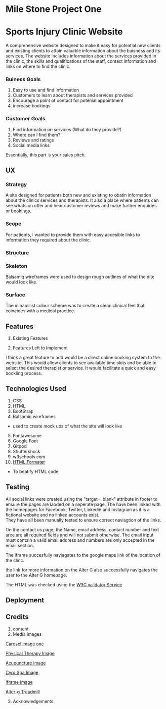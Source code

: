 # Mile Stone Project One
# Sports Injury Clinic Website

A comprehensive website designed to make it easy for potential new clients and existing clients to attain valuable information about the buisness and its services. 
The website includes information about the services provided in the clinic, the skills and qualifications of the staff, contact information and links on where to find the clinic. 


### Buiness Goals
1. Easy to use and find information
2. Customers to learn about therapists and services provided 
3. Encourage a point of contact for potenial appointment
4. increase bookings 

### Customer Goals
1. Find information on services (What do they provide?)
2. Where can I find them? 
3. Reviews and ratings
4. Social media links

Essentially, this part is your sales pitch.

## UX

### Strategy

A site designed for patients both new and existing to obatin information about the clinics services and therapists.
It also a place where patients can see whats on offer and hear customer reviews and make further enquiries or bookings. 


### Scope

For patients, I wanted to provide them with easy accesible links to information they required about the clinic. 

### Structure

### Skeleton
Balsamiq wireframes were used to design rough outlines of what the dite would look like.

### Surface
The minamilist colour scheme was to create a clean clinical feel that coincides with a medical practice. 

## Features


1. Existing Features


2. Features Left to Implement

I think a great feature to add would be a direct online booking system to the website. 
This would allow clients to see available time slots and be able to select the desired therapist or service.
It would facilitate a quick and easy bookling process. 

## Technologies Used
1. CSS
2. HTML
3. BootStrap
4. Balsamiq wireframes
* used to create mock ups of what the site will look like
5. Fontawesome
6. Google Font
7. Gitpod
8. Shuttershock
9. w3schools.com
10. [HTML Formater](https://www.freeformatter.com/html-formatter.html#ad-output)
* To beatify HTML code

## Testing

All social links were created using the "target=_blank" attribute in footer to ensure the pages are laoded on a seperate page.
The have been linked with the homepages for Facebook, Twitter, Linkedin and Instagram as it is a fictional website and no linked accounts exist.  
They have all been manually tested to ensure correct naviagtion of the links.

On the contact us page, the Name, email address, contact number and text area are all required fields and will not submit otherwise.
The email input must contain a valid email address and numbers are only accepted in the email section.

The iframe succesfully naviagates to the google maps link of the location of the clinc.

the link for more information on the Alter G also successfully navigates the user to the Alter G homepage.

The HTML was checked using the [W3C validator Service](https://validator.w3.org/#validate_by_input)
## Deployment

## Credits
1. content 
2. Media 
images

[Carosel image one](http://dundalkphysicaltherapy.com/)

[Physical Therapy Image](https://intermountainhealthcare.org/blogs/topics/live-well/2017/12/pain-in-the-neck-the-benefits-of-physical-therapy-and-knowing-when-you-need-it/)

[Acupuncture Image](https://www.healthline.com/health-news/acupuncture-effective-reducing-indigestion-symptoms)

[Cyro Spa Image](https://www.adverts.ie/healthcare/cryospa-ice-bath-unit/13193285)

[Iframe Image](http://google.ie/maps)

[Alter-g Treadmill](https://fredericksportandspine.com/alter-g-anti-gravity-treadmill/)

3. Acknowledgements

